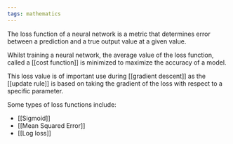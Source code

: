 ```yaml
---
tags: mathematics
---
```

The loss function of a neural network is a metric that determines error between a prediction and a true output value at a given value.

Whilst training a neural network, the average value of the loss function, called a [[cost function]] is minimized to maximize the accuracy of a model.

This loss value is of important use during [[gradient descent]] as the [[update rule]] is based on taking the gradient of the loss with respect to a specific parameter.

Some types of loss functions include:
- [[Sigmoid]]
- [[Mean Squared Error]]
- [[Log loss]]
